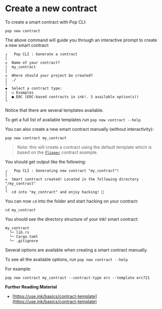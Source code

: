 # Create a new contract

To create a smart contract with Pop CLI:

```
pop new contract
```

The above command will guide you through an interactive prompt to create a new smart contract:

```
┌   Pop CLI : Generate a contract
│
◇  Name of your contract?
│  my_contract
│
◇  Where should your project be created?
│  ./
│
◆  Select a contract type: 
│  ○ Examples 
│  ● ERC (ERC-based contracts in ink!. 3 available option(s))
└  
```

Notice that there are several templates available.&#x20;

To get a full list of available templates run `pop new contract --help`

You can also create a new smart contract manually (without interactivity):

```shell
pop new contract my_contract
```

> Note: this will create a contract using the default template which is based on the [`flipper`](https://use.ink/basics/contract-template) contract example.

You should get output like the following:

```
┌   Pop CLI : Generating new contract "my_contract"!
│
◇  Smart contract created! Located in the following directory "/my_contract"
│
└  cd into "my_contract" and enjoy hacking! 🚀
```

You can now `cd` into the folder and start hacking on your contract:

```shell
cd my_contract
```

You should see the directory structure of your ink! smart contract:

```
my_contract
  └─ lib.rs
  └─ Cargo.toml
  └─ .gitignore
```



Several options are available when creating a smart contract manually.

To see all the available options, run `pop new contract --help`

For example:

```
pop new contract my_contract --contract-type erc --template erc721
```

**Further Reading Material**

* [https://use.ink/basics/contract-template](https://use.ink/basics/contract-template)
